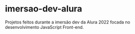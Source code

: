 # imersao-dev-alura
 Projetos feitos durante a imersão dev da Alura 2022 focada no desenvolvimento JavaScript Front-end.
